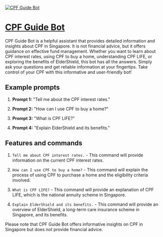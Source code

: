 [![CPF Guide Bot](https://files.oaiusercontent.com/file-fZeYj2H8BnXGpnEYj0ooealp?se=2123-10-17T21%3A14%3A05Z&sp=r&sv=2021-08-06&sr=b&rscc=max-age%3D31536000%2C%20immutable&rscd=attachment%3B%20filename%3D6d06c439-973a-4b47-bbd0-09f3631174d6.webp&sig=2rGx%2BZkaffU9%2BYmzziW98%2Bu%2BJSfpOyCkf7nUnhSEykM%3D)](https://chat.openai.com/g/g-0uQRgwu1i-cpf-guide-bot)

# [CPF Guide Bot](https://chat.openai.com/g/g-0uQRgwu1i-cpf-guide-bot)

CPF Guide Bot is a helpful assistant that provides detailed information and insights about CPF in Singapore. It is not financial advice, but it offers guidance on effective fund management. Whether you want to learn about CPF interest rates, using CPF to buy a home, understanding CPF LIFE, or exploring the benefits of ElderShield, this bot has all the answers. Simply ask your questions and get reliable information at your fingertips. Take control of your CPF with this informative and user-friendly bot!

## Example prompts

1. **Prompt 1:** "Tell me about the CPF interest rates."

2. **Prompt 2:** "How can I use CPF to buy a home?"

3. **Prompt 3:** "What is CPF LIFE?"

4. **Prompt 4:** "Explain ElderShield and its benefits."

## Features and commands

1. `Tell me about CPF interest rates.` - This command will provide information on the current CPF interest rates.

2. `How can I use CPF to buy a home?` - This command will explain the process of using CPF to purchase a home and the eligibility criteria involved.

3. `What is CPF LIFE?` - This command will provide an explanation of CPF LIFE, which is the national annuity scheme in Singapore.

4. `Explain ElderShield and its benefits.` - This command will provide an overview of ElderShield, a long-term care insurance scheme in Singapore, and its benefits.

Please note that CPF Guide Bot offers informative insights on CPF in Singapore but does not provide financial advice.